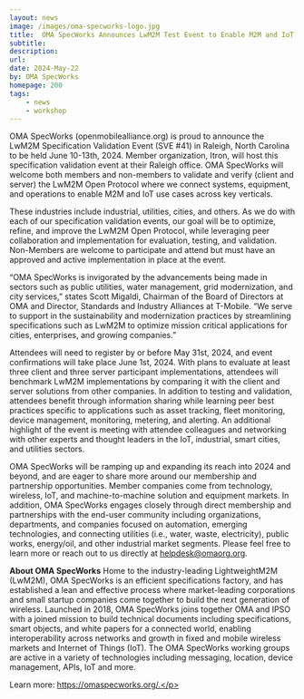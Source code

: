 ```yaml
---
layout: news
image: /images/oma-specworks-logo.jpg
title:  OMA SpecWorks Announces LwM2M Test Event to Enable M2M and IoT Use Cases
subtitle: 
description: 
url: 
date: 2024-May-22
by: OMA SpecWorks
homepage: 200
tags: 
    - news
    - workshop
---
```


OMA SpecWorks (openmobilealliance.org) is proud to announce the LwM2M Specification Validation Event (SVE #41) in Raleigh, North Carolina to be held June 10-13th, 2024. Member organization, Itron, will host this specification validation event at their Raleigh office. OMA SpecWorks will welcome both members and non-members to validate and verify (client and server) the LwM2M Open Protocol where we connect systems, equipment, and operations to enable M2M and IoT use cases across key verticals. 

<!--more-->

These industries include industrial, utilities, cities, and others. As we do with each of our specification validation events, our goal will be to optimize, refine, and improve the LwM2M Open Protocol, while leveraging peer collaboration and implementation for evaluation, testing, and validation. Non-Members are welcome to participate and attend but must have an approved and active implementation in place at the event.  

“OMA SpecWorks is invigorated by the advancements being made in sectors such as public utilities, water management, grid modernization, and city services,” states Scott Migaldi, Chairman of the Board of Directors at OMA and Director, Standards and Industry Alliances at T-Mobile. “We serve to support in the sustainability and modernization practices by streamlining specifications such as LwM2M to optimize mission critical applications for cities, enterprises, and growing companies.”  

Attendees will need to register by or before May 31st, 2024, and event confirmations will take place June 1st, 2024. With plans to evaluate at least three client and three server participant implementations, attendees will benchmark LwM2M implementations by comparing it with the client and server solutions from other companies. In addition to testing and validation, attendees benefit through information sharing while learning peer best practices specific to applications such as asset tracking, fleet monitoring, device management, monitoring, metering, and alerting. An additional highlight of the event is meeting with attendee colleagues and networking with other experts and thought leaders in the IoT, industrial, smart cities, and utilities sectors.  

OMA SpecWorks will be ramping up and expanding its reach into 2024 and beyond, and are eager to share more around our membership and partnership opportunities. Member companies come from technology, wireless, IoT, and machine-to-machine solution and equipment markets. In addition, OMA SpecWorks engages closely through direct membership and partnerships with the end-user community including organizations, departments, and companies focused on automation, emerging technologies, and connecting utilities (i.e., water, waste, electricity), public works, energy/oil, and other industrial market segments. Please feel free to learn more or reach out to us directly at <a href="helpdesk@omaorg.org">helpdesk@omaorg.org</a>.</p>

**About OMA SpecWorks**
 Home to the industry-leading LightweightM2M (LwM2M), OMA SpecWorks is an efficient specifications factory, and has established a lean and effective process where market-leading corporations and small startup companies come together to build the next generation of wireless. Launched in 2018, OMA SpecWorks joins together OMA and IPSO with a joined mission to build technical documents including specifications, smart objects, and white papers for a connected world, enabling interoperability across networks and growth in fixed and mobile wireless markets and Internet of Things (IoT). The OMA SpecWorks working groups are active in a variety of technologies including messaging, location, device management, APIs, IoT and more.  

 Learn more: <a href="https://omaspecworks.org/">https://omaspecworks.org/.</p>